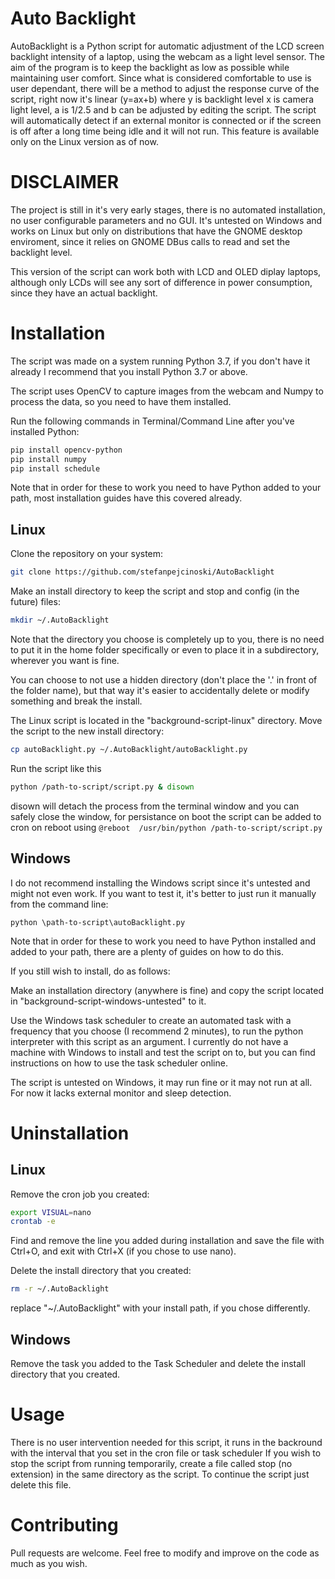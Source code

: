 # Auto Backlight

AutoBacklight is a Python script for automatic adjustment of the LCD screen backlight intensity of a laptop, 
using the webcam as a light level sensor. 
The aim of the program is to keep the backlight as low as possible while maintaining user comfort.
Since what is considered comfortable to use is user dependant, there will be a method to adjust the response
curve of the script, right now it's linear (y=ax+b) where y is backlight level x is camera light level, a is 1/2.5 and b can be adjusted by editing the script.
The script will automatically detect if an external monitor is connected or if the screen is off after a long time being idle and it will not run. This feature is available only on the Linux version as of now.

# DISCLAIMER

The project is still in it's very early stages,
there is no automated installation, no user configurable parameters and no GUI. It's untested on Windows and works on Linux but only on 
distributions that have the GNOME desktop enviroment, since it relies on GNOME DBus calls 
to read and set the backlight level. 

This version of the script can work both with LCD and OLED diplay laptops, although only LCDs will see any sort of difference in power consumption, since they have an actual backlight.

# Installation

The script was made on a system running Python 3.7, if you don't have it already I recommend that you install Python 3.7 or above.

The script uses OpenCV to capture images from the webcam and Numpy to process the data, so you need to have them installed. 

Run the following commands in Terminal/Command Line after you've installed Python:

```bash
pip install opencv-python
pip install numpy
pip install schedule
```
Note that in order for these to work you need to have Python added to your path, most installation guides have this covered already.

## Linux

Clone the repository on your system: 

```bash
git clone https://github.com/stefanpejcinoski/AutoBacklight
```

Make an install directory to keep the script and stop and config (in the future) files:

```bash
mkdir ~/.AutoBacklight
```
Note that the directory you choose is completely up to you, there is no need to put it in the home folder specifically or even to place it in a subdirectory, wherever you want is fine.

You can choose to not use a hidden directory (don't place the '.' in front of the folder name), but that way it's easier to accidentally delete or modify something and break the install.

The Linux script is located in the "background-script-linux" directory. 
Move the script to the new install directory: 

```bash
cp autoBacklight.py ~/.AutoBacklight/autoBacklight.py
```
Run the script like this 
```bash
python /path-to-script/script.py & disown
```
disown will detach the process from the terminal window and you can safely close the window,
for persistance on boot the script can be added to cron on reboot using 
`@reboot  /usr/bin/python /path-to-script/script.py`
## Windows

I do not recommend installing the Windows script since it's untested and might not even work.
If you want to test it, it's better to just run it manually from the command line:

```
python \path-to-script\autoBacklight.py
```

Note that in order for these to work you need to have Python installed and added to your path, there are a plenty of guides on how to do this.

If you still wish to install, do as follows:

Make an installation directory (anywhere is fine) and copy the script located in "background-script-windows-untested" to it.

Use the Windows task scheduler to create an automated task with a frequency that you choose (I recommend 2 minutes),  to run the python interpreter with this script as an argument. I currently do not have a machine with Windows to install and test the script on to, but you can find instructions on how to use the task scheduler online.

The script is untested on Windows, it may run fine or it may not run at all. For now it lacks external monitor and sleep detection.

# Uninstallation
## Linux

Remove the cron job you created:

```bash
export VISUAL=nano
crontab -e
```

Find and remove the line you added during installation and save the file with Ctrl+O, and exit with Ctrl+X (if you chose to use nano).

Delete the install directory that you created:

```bash
rm -r ~/.AutoBacklight
```
replace "~/.AutoBacklight" with your install path, if you chose differently. 

## Windows

Remove the task you added to the Task Scheduler and 
delete the install directory that you created.

# Usage

There is no user intervention needed for this script, it runs in the backround with the interval
that you set in the cron file or task scheduler
If you wish to stop the script from running temporarily, create a file called stop (no extension) in the same directory as the script. To continue the script just delete this file.

# Contributing

Pull requests are welcome.
Feel free to modify and improve on the code as much as you wish.
